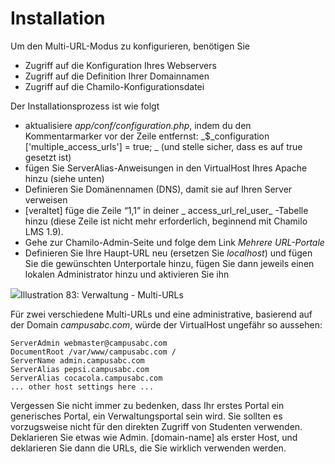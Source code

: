 # Installation

Um den Multi-URL-Modus zu konfigurieren, benötigen Sie

* Zugriff auf die Konfiguration Ihres Webservers
* Zugriff auf die Definition Ihrer Domainnamen
* Zugriff auf die Chamilo-Konfigurationsdatei

Der Installationsprozess ist wie folgt

* aktualisiere _app/conf/configuration.php_, indem du den Kommentarmarker vor der Zeile entfernst: _$\_configuration \['multiple\_access\_urls'\] = true; _ \(und stelle sicher, dass es auf true gesetzt ist\)
* fügen Sie ServerAlias-Anweisungen in den VirtualHost Ihres Apache hinzu \(siehe unten\)
* Definieren Sie Domänennamen \(DNS\), damit sie auf Ihren Server verweisen
* \[veraltet\] füge die Zeile “1,1” in deiner _ access\_url\_rel\_user_ -Tabelle hinzu \(diese Zeile ist nicht mehr erforderlich, beginnend mit Chamilo LMS 1.9\).
* Gehe zur Chamilo-Admin-Seite und folge dem Link _Mehrere URL-Portale_
* Definieren Sie Ihre Haupt-URL neu \(ersetzen Sie _localhost_\) und fügen Sie die gewünschten Unterportale hinzu, fügen Sie dann jeweils einen lokalen Administrator hinzu und aktivieren Sie ihn

![](../../../.gitbook/assets/graficos97%20%281%29.png)Illustration 83: Verwaltung - Multi-URLs

Für zwei verschiedene Multi-URLs und eine administrative, basierend auf der Domain _campusabc.com_, würde der VirtualHost ungefähr so aussehen:

```text
ServerAdmin webmaster@campusabc.com
DocumentRoot /var/www/campusabc.com /
ServerName admin.campusabc.com
ServerAlias pepsi.campusabc.com
ServerAlias cocacola.campusabc.com
... other host settings here ...
```

Vergessen Sie nicht immer zu bedenken, dass Ihr erstes Portal ein generisches Portal, ein Verwaltungsportal sein wird. Sie sollten es vorzugsweise nicht für den direkten Zugriff von Studenten verwenden. Deklarieren Sie etwas wie Admin. \[domain-name\] als erster Host, und deklarieren Sie dann die URLs, die Sie wirklich verwenden werden.